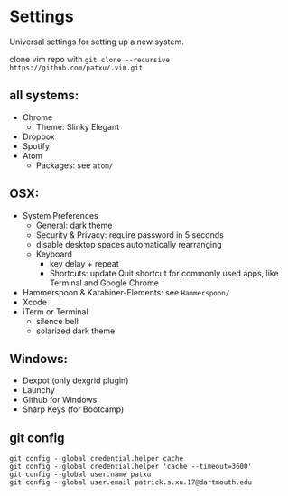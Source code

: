# Settings

Universal settings for setting up a new system.

clone vim repo with `git clone --recursive https://github.com/patxu/.vim.git`

## all systems:
- Chrome  
  - Theme: Slinky Elegant
- Dropbox  
- Spotify  
- Atom
  - Packages: see `atom/`

## OSX:
- System Preferences
  - General: dark theme
  - Security & Privacy: require password in 5 seconds
  - disable desktop spaces automatically rearranging
  - Keyboard
    - key delay + repeat
    - Shortcuts: update Quit shortcut for commonly used apps, like Terminal and Google Chrome
- Hammerspoon & Karabiner-Elements: see `Hammerspoon/`
- Xcode
- iTerm or Terminal
    - silence bell
    - solarized dark theme

## Windows:
- Dexpot (only dexgrid plugin)
- Launchy  
- Github for Windows  
- Sharp Keys (for Bootcamp)

## git config
`git config --global credential.helper cache`  
`git config --global credential.helper 'cache --timeout=3600'`  
`git config --global user.name patxu`  
`git config --global user.email patrick.s.xu.17@dartmouth.edu`  
